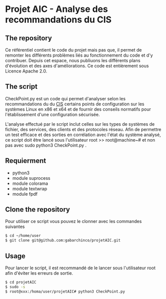 # Projet AIC - Analyse des recommandations du CIS

## The repository 

Ce référentiel contient le code du projet mais pas que, il permet de remonter les différents problèmes liés au fonctionnement du code et  d'y contribuer. Depuis cet espace, nous publiuons les différents plans d'évolution et des axes d'améliorations. Ce code est entièrement sous Licence Apache 2.0.

## The script

CheckPoint.py est un code qui permet d'analyser selon les recommandations du du [CIS][1] certains points de configuration sur les systèmes Linux  en x86 et x64 et de fournir des conseils normatifs pour l'établissement d'une configuration sécurisée. 

L'analyse effectué par le script inclut celles sur les types de systèmes de fichier, des services, des clients et des protocoles réseau. Afin de permettre un test efficace et des sorties en corrélation avec l'état du système analysé, ce script doit être lancé sous l'utilisateur root >> root@machine~# et non pas avec sudo python3 CheckPoint.py .

## Requierment

  * python3
  * module suprocess
  * module colorama
  * module textwrap
  * module fpdf

## Clone the repository

Pour utiliser ce script vous pouvez le clonner avec les commandes suivantes

```bash
$ cd ~/home/user
$ git clone git@github.com:gabarchinco/projetAIC.git
```
## Usage

Pour lancer le script, il est recommandé de le lancer sous l'utilisateur root afin d'éviter les erreurs de sortie.

```bash
$ cd projetAIC
$ sudo -s
$ root@xxx:/homa/user/projetAIC# python3 CheckPoint.py
```


[1]: https://www.cisecurity.org/
